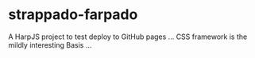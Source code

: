 # strappado-farpado
A HarpJS project to test deploy to GitHub pages ... CSS framework is the mildly interesting Basis ...
